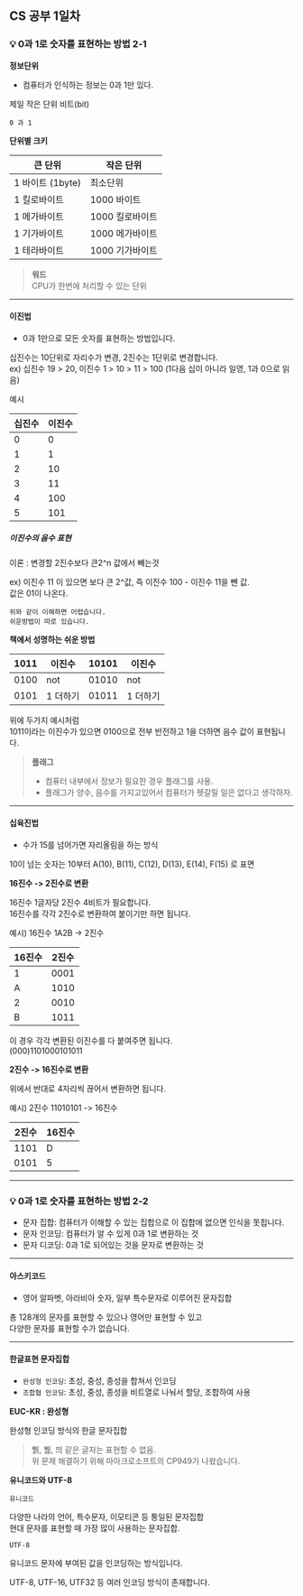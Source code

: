 ## CS 공부 1일차

### 💡 0과 1로 숫자를 표현하는 방법 2-1

**정보단위**

- 컴퓨터가 인식하는 정보는 0과 1만 있다.

제일 작은 단위 비트(bit)
```
0 과 1 
```

**단위별 크키**

| 큰 단위          | 작은 단위      |
|---------------|------------|
| 1 바이트 (1byte) | 최소단위       |
| 1 킬로바이트       | 1000 바이트   |
| 1 메가바이트       | 1000 킬로바이트 |
| 1 기가바이트       | 1000 메가바이트 |
| 1 테라바이트       | 1000 기가바이트 |

>**워드**\
> CPU가 한번에 처리할 수 있는 단위
---------------------------
#### 이진법

- 0과 1만으로 모든 숫자를 표현하는 방법입니다.

십진수는 10단위로 자리수가 변경, 2진수는 1단위로 변경합니다.\
ex) 십진수 19 > 20, 이진수 1 > 10 > 11 > 100 (1다음 십이 아니라 일영, 1과 0으로 읽음)

예시

| 십진수 | 이진수 |
|--------|--------|
| 0      | 0      |
| 1      | 1      |
| 2      | 10     |
| 3      | 11     |
| 4      | 100    |
| 5      | 101    |


##### 이진수의 음수 표현

이론 : 변경할 2진수보다 큰2^n 값에서 빼는것

ex) 이진수 11 이 있으면 보다 큰 2^값, 즉 이진수 100 - 이진수 11을 뺀 값.\
값은 01이 나온다.

```
위와 같이 이해하면 어렵습니다.
쉬운방법이 따로 있습니다.
```

**책에서 성명하는 쉬운 방법**

| 1011 | 이진수   | 10101 | 이진수   |
|------|-------|-------|-------|
| 0100 | not   | 01010 | not   |
| 0101 | 1 더하기 | 01011 | 1 더하기 |

위에 두가지 예시처럼\
1011이라는 이진수가 있으면 0100으로 전부 반전하고 1을 더하면 음수 값이 표현됩니다.

>**플래그**
> - 컴퓨터 내부에서 정보가 필요한 경우 플래그를 사용. 
> - 플래그가 양수, 음수를 가지고있어서 컴퓨터가 헷갈릴 일은 없다고 생각하자.
>

-------------------

#### 십육진법

- 수가 15를 넘어가면 자리올림을 하는 방식

10이 넘는 숫자는 10부터 A(10), B(11), C(12), D(13), E(14), F(15) 로 표면

**16진수 -> 2진수로 변환**

16진수 1글자당 2진수 4비트가 필요합니다.\
16진수를 각각 2진수로 변환하여 붙이기만 하면 됩니다.

예시) 16진수 1A2B -> 2진수

| 16진수 | 2진수  |
|------|------|
| 1    | 0001 |
| A    | 1010 |
| 2    | 0010 |
| B    | 1011 |

이 경우 각각 변환된 이진수를 다 붙여주면 됩니다.\
(000)1101000101011 

**2진수 -> 16진수로 변환**

위에서 반대로 4자리씩 끊어서 변환하면 됩니다.

예시) 2진수 11010101 ->  16진수


| 2진수  | 16진수 |
|------|------|
| 1101 | D    |
| 0101   | 5    |

---------------------

### 💡 0과 1로 숫자를 표현하는 방법 2-2

- 문자 집합: 컴퓨터가 이해할 수 있는 집합으로 이 집합에 없으면 인식을 못힙니다.
- 문자 인코딩: 컴퓨터가 알 수 있게 0과 1로 변환하는 것
- 문자 디코딩: 0과 1로 되어있는 것을 문자로 변환하는 것

--------------------

#### 아스키코드

- 영어 알파벳, 아라비아 숫자, 일부 특수문자로 이루어진 문자집합

총 128개의 문자를 표현할 수 있으나 영어만 표현할 수 있고\
다양한 문자를 표현할 수가 없습니다.

---------------------

#### 한글표현 문자집합

- `완성형 인코딩`: 초성, 중성, 종성을 합쳐서 인코딩
- `조합협 인코딩`: 초성, 중성, 종성을 비트열로 나눠서 할당, 조합하여 사용

**EUC-KR : 완성형**

완성형 인코딩 방식의 한글 문자집합

> 쀍, 쀓, 믜 같은 글자는 표현할 수 없음.\
> 위 문제 해결하기 위해 마아크로소프트의 CP949가 나왔습니다.

**유니코드와 UTF-8**

`유니코드` 

다양한 나라의 언어, 특수문자, 이모티콘 등 통일된 문자집합\
현대 문자를 표현할 때 가장 많이 사용하는 문자집합.

`UTF-8` 

유니코드 문자에 부여된 값을 인코딩하는 방식입니다.

UTF-8, UTF-16, UTF32 등 여러 인코딩 방식이 존재합니다.

